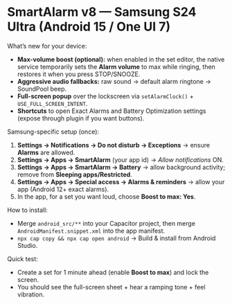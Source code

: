 SmartAlarm v8 — Samsung S24 Ultra (Android 15 / One UI 7)
=========================================================

What’s new for your device:
- **Max-volume boost (optional):** when enabled in the set editor, the native service temporarily sets the **Alarm volume** to max while ringing, then restores it when you press STOP/SNOOZE.
- **Aggressive audio fallbacks:** raw sound -> default alarm ringtone -> SoundPool beep.
- **Full-screen popup** over the lockscreen via `setAlarmClock()` + `USE_FULL_SCREEN_INTENT`.
- **Shortcuts** to open Exact Alarms and Battery Optimization settings (expose through plugin if you want buttons).

Samsung-specific setup (once):
1. **Settings → Notifications → Do not disturb → Exceptions** → ensure **Alarms** are allowed.
2. **Settings → Apps → SmartAlarm** (your app id) → *Allow notifications* ON.
3. **Settings → Apps → SmartAlarm → Battery** → allow background activity; remove from **Sleeping apps/Restricted**.
4. **Settings → Apps → Special access → Alarms & reminders** → allow your app (Android 12+ exact alarms).
5. In the app, for a set you want loud, choose **Boost to max: Yes**.

How to install:
- Merge `android_src/**` into your Capacitor project, then merge `AndroidManifest.snippet.xml` into the app manifest.
- `npx cap copy && npx cap open android` → Build & install from Android Studio.

Quick test:
- Create a set for 1 minute ahead (enable **Boost to max**) and lock the screen.
- You should see the full-screen sheet + hear a ramping tone + feel vibration.